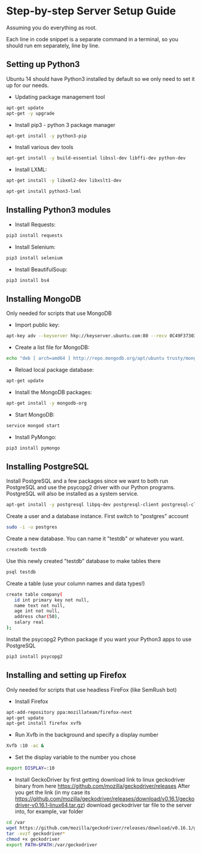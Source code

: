 # Step-by-step Server Setup Guide #
Assuming you do everything as root.

Each line in code snippet is a separate command in a terminal, so you should run em separately, line by line.

## Setting up Python3 ##
Ubuntu 14 should have Python3 installed by default so we only need to set it up for our needs.

* Updating package management tool 
```bash
apt-get update
apt-get -y upgrade
```
* Install pip3 - python 3 package manager
```bash
apt-get install -y python3-pip
```
* Install various dev tools
```bash
apt-get install -y build-essential libssl-dev libffi-dev python-dev
```
* Install LXML:
```bash
apt-get install -y libxml2-dev libxslt1-dev
```
```bash
apt-get install python3-lxml
```

## Installing Python3 modules ##

* Install Requests:
```bash
pip3 install requests
```
* Install Selenium:
```bash
pip3 install selenium
```
* Install BeautifulSoup:
```bash
pip3 install bs4
```

## Installing MongoDB ##
Only needed for scripts that use MongoDB

* Import public key:
```bash
apt-key adv --keyserver hkp://keyserver.ubuntu.com:80 --recv 0C49F3730359A14518585931BC711F9BA15703C6
```
* Create a list file for MongoDB:
```bash
echo "deb [ arch=amd64 ] http://repo.mongodb.org/apt/ubuntu trusty/mongodb-org/3.4 multiverse" | sudo tee /etc/apt/sources.list.d/mongodb-org-3.4.list
```
* Reload local package database:
```bash
apt-get update
```
* Install the MongoDB packages:
```bash
apt-get install -y mongodb-org
```
* Start MongoDB:
```bash
service mongod start
```
* Install PyMongo:
```bash
pip3 install pymongo
```

## Installing PostgreSQL ##
Install PostgreSQL and a few packages since we want to both run PostgreSQL and use the psycopg2 driver with our Python programs. PostgreSQL will also be installed as a system service.
```bash
apt-get install -y postgresql libpq-dev postgresql-client postgresql-client-common
```
Create a user and a database instance. First switch to "postgres" account
```bash
sudo -i -u postgres
```
Create a new database. You can name it "testdb" or whatever you want.
```bash
createdb testdb
```
Use this newly created "testdb" database to make tables there
```bash
psql testdb
```
Create a table (use your column names and data types!)
```bash
create table company(
   id int primary key not null,
   name text not null,
   age int not null,
   address char(50),
   salary real
);
```
Install the psycopg2 Python package if you want your Python3 apps to use PostgreSQL
```bash
pip3 install psycopg2
```

## Installing and setting up Firefox ##
Only needed for scripts that use headless FireFox (like SemRush bot)

* Install Firefox
```bash
apt-add-repository ppa:mozillateam/firefox-next
apt-get update
apt-get install firefox xvfb
```
* Run Xvfb in the background and specify a display number
```bash
Xvfb :10 -ac &
```
* Set the display variable to the number you chose
```bash
export DISPLAY=:10
```
* Install GeckoDriver by first getting download link to linux geckodriver binary from here https://github.com/mozilla/geckodriver/releases
After you get the link (in my case its https://github.com/mozilla/geckodriver/releases/download/v0.16.1/geckodriver-v0.16.1-linux64.tar.gz) download geckodriver tar file to the server into, for example, var folder
```bash
cd /var
wget https://github.com/mozilla/geckodriver/releases/download/v0.16.1/geckodriver-v0.16.1-linux64.tar.gz
tar -xvzf geckodriver*
chmod +x geckodriver
export PATH=$PATH:/var/geckodriver
```
